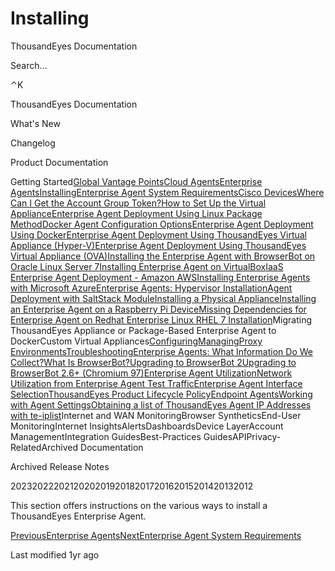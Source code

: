 # Installing

ThousandEyes Documentation

Search…

⌃K

ThousandEyes Documentation

What's New

Changelog

Product Documentation

Getting Started[Global Vantage Points](broken-reference)[Cloud Agents](broken-reference)[Enterprise Agents](broken-reference)[Installing](broken-reference)[Enterprise Agent System Requirements](broken-reference)[Cisco Devices](<../../.gitbook/assets/cisco devices>)[Where Can I Get the Account Group Token?](<../../.gitbook/assets/where can i get the account group token>)[How to Set Up the Virtual Appliance](<../../.gitbook/assets/how to set up the virtual appliance (1)>)[Enterprise Agent Deployment Using Linux Package Method](<../../.gitbook/assets/enterprise agent deployment using linux package method (1)>)[Docker Agent Configuration Options](<../../.gitbook/assets/docker agent config options (1)>)[Enterprise Agent Deployment Using Docker](<../../.gitbook/assets/enterprise agent deployment using docker (1)>)[Enterprise Agent Deployment Using ThousandEyes Virtual Appliance (Hyper-V)](<../../.gitbook/assets/enterprise agent deployment using thousandeyes virtual appliance hyper v (1)>)[Enterprise Agent Deployment Using ThousandEyes Virtual Appliance (OVA)](<../../.gitbook/assets/enterprise agent deployment using thousandeyes virtual appliance ova (1)>)[Installing the Enterprise Agent with BrowserBot on Oracle Linux Server 7](<../../.gitbook/assets/install the enterprise agent with browserbot on oracle linux server 7>)[Installing Enterprise Agent on VirtualBox](<../../.gitbook/assets/installing enterprise agent on virtualbox>)[IaaS Enterprise Agent Deployment - Amazon AWS](<../../.gitbook/assets/iaas enterprise agent deployment amazon aws>)[Installing Enterprise Agents with Microsoft Azure](<../../.gitbook/assets/installing enterprise agents with microsoft azure>)[Enterprise Agents: Hypervisor Installation](<../../.gitbook/assets/enterprise agents hypervisor installation>)[Agent Deployment with SaltStack Module](<../../.gitbook/assets/agent deployment with saltstack module>)[Installing a Physical Appliance](<../../.gitbook/assets/installing a physical appliance (1)>)[Installing an Enterprise Agent on a Raspberry Pi Device](<../../.gitbook/assets/installing an enterprise agent on raspberry pi (1)>)[Missing Dependencies for Enterprise Agent on Redhat Enterprise Linux RHEL 7 Installation](<../../.gitbook/assets/missing dependencies for enterprise agent on redhat enterprise linux rhel 7 installation>)Migrating ThousandEyes Appliance or Package-Based Enterprise Agent to DockerCustom Virtual Appliances[Configuring](broken-reference)[Managing](broken-reference)[Proxy Environments](broken-reference)[Troubleshooting](broken-reference)[Enterprise Agents: What Information Do We Collect?](broken-reference)[What Is BrowserBot?](broken-reference)[Upgrading to BrowserBot 2](broken-reference)[Upgrading to BrowserBot 2.6+ (Chromium 97)](broken-reference)[Enterprise Agent Utilization](broken-reference)[Network Utilization from Enterprise Agent Test Traffic](broken-reference)[Enterprise Agent Interface Selection](broken-reference)[ThousandEyes Product Lifecycle Policy](broken-reference)[Endpoint Agents](broken-reference)[Working with Agent Settings](broken-reference)[Obtaining a list of ThousandEyes Agent IP Addresses with te-iplist](broken-reference)Internet and WAN MonitoringBrowser SyntheticsEnd-User MonitoringInternet InsightsAlertsDashboardsDevice LayerAccount ManagementIntegration GuidesBest-Practices GuidesAPIPrivacy-RelatedArchived Documentation

Archived Release Notes

202320222021202020192018201720162015201420132012

This section offers instructions on the various ways to install a ThousandEyes Enterprise Agent.

[PreviousEnterprise Agents](broken-reference)[NextEnterprise Agent System Requirements](broken-reference)

Last modified 1yr ago
